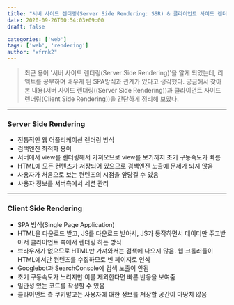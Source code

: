 ```yaml
---
title: "서버 사이드 렌더링(Server Side Rendering: SSR) & 클라이언트 사이드 렌더링(Client Side Rendering: CSR) 정리"
date: 2020-09-26T00:54:03+09:00
draft: false

categories: ['web']
tags: ['web', 'rendering']
author: "xfrnk2"
---
```

> 최근 용어 '서버 사이드 렌더링(Server Side Rendering)'을 알게 되었는데, 리액트를 공부하며 배우게 된 SPA방식과 관계가 있다고 생각했다.
> 궁금해서 찾아본 내용(서버 사이드 렌더링((Server Side Rendering))과 클라이언트 사이드 렌더링(Client Side Rendering))을 간단하게 정리해 보았다.
---
### Server Side Rendering
  
+ 전통적인 웹 어플리케이션 렌더링 방식
+ 검색엔진 최적화 용이
+ 서버에서 view를 렌더링해서 가져오므로 view를 보기까지 초기 구동속도가 빠름
+ HTML에 모든 컨텐츠가 저장되어 있으므로 검색엔진 노출에 문제가 되지 않음
+ 사용자가 처음으로 보는 컨텐츠의 시점을 앞당길 수 있음
+ 사용자 정보를 서버측에서 세션 관리
---
### Client Side Rendering

+ SPA 방식(Single Page Application)
+ HTML을 다운로드 받고, JS를 다운로드 받아서, JS가 동작하면서 데이터만 주고받아서 클라이언트 쪽에서 렌더링 하는 방식
+ 브라우저가 없으므로 HTML만 가져와서는 검색에 나오지 않음. 웹 크롤러들이 HTML에서만 컨텐츠를 수집하므로 빈 페이지로 인식
+ Googlebot과 SearchConsole에 검색 노출이 안됨
+ 초기 구동속도가 느리지만 이를 제외한다면 빠른 반응을 보여줌
+ 일관성 있는 코드를 작성할 수 있음
+ 클라이언트 측 쿠키말고는 사용자에 대한 정보를 저장할 공간이 마땅치 않음